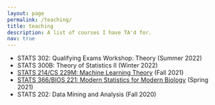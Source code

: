 ```yaml
---
layout: page
permalink: /teaching/
title: teaching
description: A list of courses I have TA'd for.
nav: true
---
```

* STATS 302: Qualifying Exams Workshop: Theory (Summer 2022)
* STATS 300B: Theory of Statistics II (Winter 2022)
* [STATS 214/CS 229M: Machine Learning Theory](https://web.stanford.edu/class/stats214/) (Fall 2021)
* [STATS 366/BIOS 221: Modern Statistics for Modern Biology](https://web.stanford.edu/class/bios221/) (Spring 2021)
* STATS 202: Data Mining and Analysis (Fall 2020)
